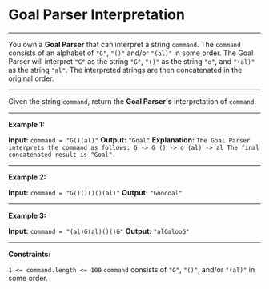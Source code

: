 # Goal Parser Interpretation
---

You own a **Goal Parser** that can interpret a string `command`. The `command` consists of an alphabet of `"G"`, `"()"` and/or `"(al)"` in some order. The Goal Parser will interpret `"G"` as the string `"G"`, `"()"` as the string `"o"`, and `"(al)"` as the string `"al"`. The interpreted strings are then concatenated in the original order.

---

Given the string `command`, return the **Goal Parser's** interpretation of `command`.

 ---

**Example 1:**

**Input:** `command = "G()(al)"`
**Output:** `"Goal"`
**Explanation:** `The Goal Parser interprets the command as follows:
G -> G
() -> o
(al) -> al
The final concatenated result is "Goal".`

---

**Example 2:**

**Input:** `command = "G()()()()(al)"`
**Output:** `"Gooooal"`

---

**Example 3:**

**Input:** `command = "(al)G(al)()()G"`
**Output:** `"alGalooG"`
 
---

**Constraints:**

`1 <= command.length <= 100`
`command` consists of `"G"`, `"()"`, and/or `"(al)"` in some order.
